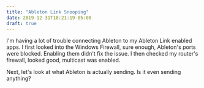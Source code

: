 ```yaml
---
title: "Ableton Link Snooping"
date: 2019-12-31T18:21:19-05:00
draft: true
---
```


I'm having a lot of trouble connecting Ableton to my Ableton Link enabled apps.
I first looked into the Windows Firewall, sure enough, Ableton's ports were blocked.
Enabling them didn't fix the issue.
I then checked my router's firewall, looked good, multicast was enabled.

Next, let's look at what Ableton is actually sending. Is it even sending anything?